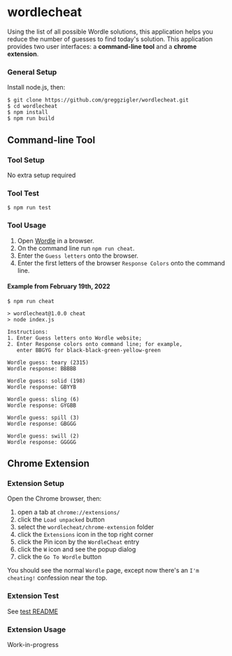 # wordlecheat

Using the list of all possible Wordle solutions, this application helps you reduce the number of guesses to find today's solution. This application provides two user interfaces: a **command-line tool** and a **chrome extension**.

### General Setup

Install node.js, then:
```
$ git clone https://github.com/greggzigler/wordlecheat.git
$ cd wordlecheat
$ npm install
$ npm run build
```

## Command-line Tool

### Tool Setup

No extra setup required

### Tool Test

`$ npm run test`

### Tool Usage

1. Open [Wordle](https://www.nytimes.com/games/wordle/index.html) in a browser.
2. On the command line run `npm run cheat`.
3. Enter the `Guess letters` onto the browser.
4. Enter the first letters of the browser `Response Colors` onto the command line.

#### Example from February 19th, 2022

```text
$ npm run cheat

> wordlecheat@1.0.0 cheat
> node index.js

Instructions:
1. Enter Guess letters onto Wordle website;
2. Enter Response colors onto command line; for example,
   enter BBGYG for black-black-green-yellow-green

Wordle guess: teary (2315)
Wordle response: BBBBB

Wordle guess: solid (198)
Wordle response: GBYYB

Wordle guess: sling (6)
Wordle response: GYGBB

Wordle guess: spill (3)
Wordle response: GBGGG

Wordle guess: swill (2)
Wordle response: GGGGG
```

## Chrome Extension

### Extension Setup

Open the Chrome browser, then:

1. open a tab at `chrome://extensions/`
1. click the `Load unpacked` button
1. select the `wordlecheat/chrome-extension` folder
1. click the `Extensions` icon in the top right corner
1. click the Pin icon by the `WordleCheat` entry
1. click the `W` icon and see the popup dialog
1. click the `Go To Wordle` button

You should see the normal `Wordle` page, except now there's an `I'm cheating!` confession near the top.

### Extension Test

See [test README](./chrome-extension/test/README.md)

### Extension Usage

Work-in-progress
